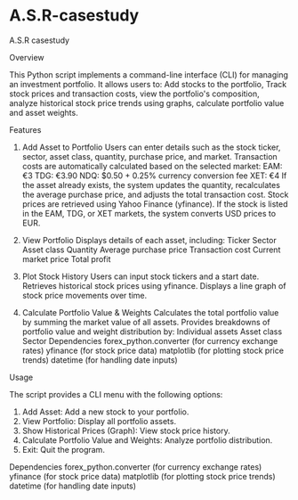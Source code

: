 # A.S.R-casestudy
A.S.R casestudy

Overview

This Python script implements a command-line interface (CLI) for managing an investment portfolio. It allows users to: Add stocks to the portfolio, Track stock prices and transaction costs, view the portfolio's composition, analyze historical stock price trends using graphs, calculate portfolio value and asset weights.

Features
1. Add Asset to Portfolio
Users can enter details such as the stock ticker, sector, asset class, quantity, purchase price, and market.
Transaction costs are automatically calculated based on the selected market:
EAM: €3
TDG: €3.90
NDQ: $0.50 + 0.25% currency conversion fee
XET: €4
If the asset already exists, the system updates the quantity, recalculates the average purchase price, and adjusts the total transaction cost.
Stock prices are retrieved using Yahoo Finance (yfinance).
If the stock is listed in the EAM, TDG, or XET markets, the system converts USD prices to EUR.

2. View Portfolio
Displays details of each asset, including:
Ticker
Sector
Asset class
Quantity
Average purchase price
Transaction cost
Current market price
Total profit

3. Plot Stock History
Users can input stock tickers and a start date.
Retrieves historical stock prices using yfinance.
Displays a line graph of stock price movements over time.

4. Calculate Portfolio Value & Weights
Calculates the total portfolio value by summing the market value of all assets.
Provides breakdowns of portfolio value and weight distribution by:
Individual assets
Asset class
Sector
Dependencies
forex_python.converter (for currency exchange rates)
yfinance (for stock price data)
matplotlib (for plotting stock price trends)
datetime (for handling date inputs)

Usage

The script provides a CLI menu with the following options:
1. Add Asset: Add a new stock to your portfolio.
2. View Portfolio: Display all portfolio assets.
3. Show Historical Prices (Graph): View stock price history.
4. Calculate Portfolio Value and Weights: Analyze portfolio distribution.
5. Exit: Quit the program.

Dependencies
forex_python.converter (for currency exchange rates)
yfinance (for stock price data)
matplotlib (for plotting stock price trends)
datetime (for handling date inputs)
